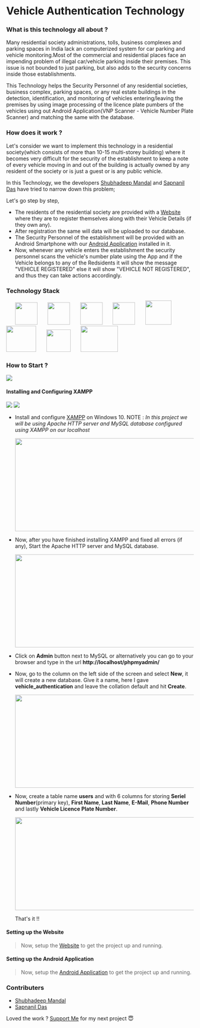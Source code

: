 # **Vehicle Authentication Technology**

### What is this technology all about ?

Many residential society administrations, tolls, business complexes and parking spaces in India lack an computerized system for car parking and vehicle monitoring.Most of the commercial and residential places face an impending problem of illegal car/vehicle parking inside their premises. This issue is not bounded to just parking, but also adds to the
security concerns inside those establishments.

This Technology helps the Security Personnel of any residential societies, business complex, parking spaces, or any real estate buildings in the detection, identification, and monitoring of vehicles entering/leaving the premises by using image processing of the licence plate pumbers of the vehicles using out Android Application(VNP Scanner - Vehicle Number Plate Scanner) and matching the same with the database.

### How does it work ?

Let's consider we want to implement this technology in a residential society(which consists of more than 10-15 multi-storey building) where it becomes very difficult for the security of the establishment to keep a note of every vehicle moving in and out of the building is actually owned by any resident of the society or is just a guest or is any public vehicle.

In this Technology, we the developers [Shubhadeep Mandal](https://github.com/shubhadeepmandal394) and [Sapnanil Das](https://github.com/sapnanil7) have tried to narrow down this problem;

Let's go step by step,

- The residents of the residential society are provided with a [Website](<give the link to the website here>) where they are to register themselves along with their Vehicle Details (if they own any).
- After registration the same will data will be uploaded to our database.
- The Security Personnel of the establishment will be provided with an Android Smartphone with our [Android Application](https://github.com/shubhadeepmandal394/vehicle-authentication-technology/blob/master/application) installed in it.
- Now, whenever any vehicle enters the establishment the security personnel scans the vehicle's number plate using the App and if the Vehicle belongs to any of the Redsidents it will show the message "VEHICLE REGISTERED" else it will show "VEHICLE NOT REGISTERED", and thus they can take actions accordingly.

### Technology Stack

 &nbsp; &nbsp; &nbsp; 
<a><img src="https://github.com/shubhadeepmandal394/vehicle-authentication-technology/blob/master/assets/img/xampp.png" height="60" width="60"></a> &nbsp; &nbsp; &nbsp; 
<a><img src="https://github.com/shubhadeepmandal394/vehicle-authentication-technology/blob/master/assets/img/css.png" height="60" width="60"></a> &nbsp; &nbsp; &nbsp; 
<a><img src="https://github.com/shubhadeepmandal394/vehicle-authentication-technology/blob/master/assets/img/html.png" height="60" width="60"></a> &nbsp; &nbsp; &nbsp; 
<a><img src="https://github.com/shubhadeepmandal394/vehicle-authentication-technology/blob/master/assets/img/javascript.png" height="60" width="60"></a> &nbsp; &nbsp; &nbsp; 
<a><img src="https://github.com/shubhadeepmandal394/vehicle-authentication-technology/blob/master/assets/img/androidstudio.png" height="65" width="70"></a> &nbsp; &nbsp; &nbsp; 
<a><img src="https://github.com/shubhadeepmandal394/vehicle-authentication-technology/blob/master/assets/img/php.png" height="70" width="80"></a> &nbsp; &nbsp; &nbsp; 
<a><img src="https://github.com/shubhadeepmandal394/vehicle-authentication-technology/blob/master/assets/img/firebase_ml_kit.png" height="60" width="65"></a> &nbsp; &nbsp; &nbsp; 
<a><img src="https://github.com/shubhadeepmandal394/vehicle-authentication-technology/blob/master/assets/img/google_tesseract_ocr.png" height="70" width="100"></a> 


### How to Start ?
<a href="https://github.com/shubhadeepmandal394/vehicle-authentication-technology/blob/master/LICENSE"><img src="https://img.shields.io/badge/License-MIT-orange"></a>
#### Installing and Configuring XAMPP
<a><img src="https://img.shields.io/badge/Server-Apache-yellow"></a>
<a><img src="https://img.shields.io/badge/Database-MySQL-blue"></a>


- Install and configure [XAMPP](https://pureinfotech.com/install-xampp-windows-10/) on Windows 10.
  NOTE : *In this project we will be using Apache HTTP server and MySQL database configured using XAMPP on our localhost*
  
  <a><img src="https://github.com/shubhadeepmandal394/vehicle-authentication-technology/blob/master/assets/img/xampp_screenshot_1.jpg" width="500" height="250"></a>
  
- Now, after you have finished installing XAMPP and fixed all errors (if any), Start the Apache HTTP server and MySQL database.

  <a><img src="https://github.com/shubhadeepmandal394/vehicle-authentication-technology/blob/master/assets/img/xampp_screenshot_2.png" width="500" height="250"></a>
  
- Click on **Admin** button next to MySQL or alternatively you can go to your browser and type in the url **http://localhost/phpmyadmin/**
- Now, go to the column on the left side of the screen and select **New**, it will create a new database. Give it a name, here I gave **vehicle_authentication** and leave the collation default and hit **Create**.

  <a><img src="https://github.com/shubhadeepmandal394/vehicle-authentication-technology/blob/master/assets/img/xampp_screenshot_3.png" width="500" height="250"></a>
  
- Now, create a table name **users** and with 6 columns for storing **Seriel Number**(primary key), **First Name**, **Last Name**, **E-Mail**, **Phone Number** and lastly **Vehicle Licence Plate Number**.

  <a><img src="https://github.com/shubhadeepmandal394/vehicle-authentication-technology/blob/master/assets/img/xampp_screenshot_4.png" width="500" height="250"></a>
  
  That's it !!
  
#### Setting up the Website
> Now, setup the [Website](https://github.com/shubhadeepmandal394/vehicle-authentication-technology/blob/master/website) to get the project up and running.

#### Setting up the Android Application
> Now, setup the [Android Application](https://github.com/shubhadeepmandal394/vehicle-authentication-technology/blob/master/application) to get the project up and running.


### Contributers
- [Shubhadeep Mandal](https://github.com/shubhadeepmandal394)
- [Sapnanil Das](https://github.com/sapnanil7)

Loved the work ? [Support Me](https://paypal.me/shubhadeepmandal394?locale.x=en_GB) for my next project 😇